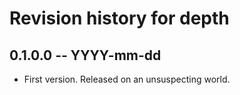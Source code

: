# Revision history for depth

## 0.1.0.0 -- YYYY-mm-dd

* First version. Released on an unsuspecting world.
